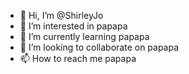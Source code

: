 - 👋 Hi, I’m @ShirleyJo
- 👀 I’m interested in papapa
- 🌱 I’m currently learning papapa
- 💞️ I’m looking to collaborate on papapa
- 📫 How to reach me papapa

<!---
ShirleyJo/ShirleyJo is a ✨ special ✨ repository because its `README.md` (this file) appears on your GitHub profile.
You can click the Preview link to take a look at your changes.
--->

